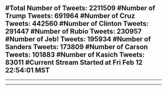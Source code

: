 #Total Number of Tweets: 2211509 
#Number of Trump Tweets: 691964
#Number of Cruz Tweets: 442560
#Number of Clinton Tweets: 291447
#Number of Rubio Tweets: 230957
#Number of Jeb! Tweets: 195934
#Number of Sanders Tweets: 173809
#Number of Carson Tweets: 101883
#Number of Kasich Tweets: 83011
#Current Stream Started at Fri Feb 12 22:54:01 MST
---
---
---
